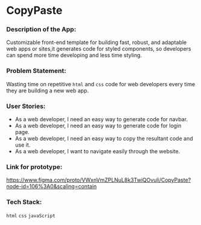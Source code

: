 # CopyPaste


### Description of the App:

Customizable front-end template for building fast, robust, and adaptable web apps or sites,it generates code for styled components, so developers can spend more time developing and less time styling.

### Problem Statement:

Wasting time on repetitive `html` and `css` code for web developers every time they are building a new web app.

### User Stories:

* As a web developer, I need an easy way to generate code for navbar.
* As a web developer, I need an easy way to generate code for login page.
* As a web developer, I need an easy way to copy the resultant code and use it.
* As a web developer, I want to navigate easily through the website.



### Link for prototype:

https://www.figma.com/proto/VWxnVmZPLNuL8k3TwiQOvuli/CopyPaste?node-id=106%3A0&scaling=contain


### Tech Stack:

`html` `css` `javaScript`
